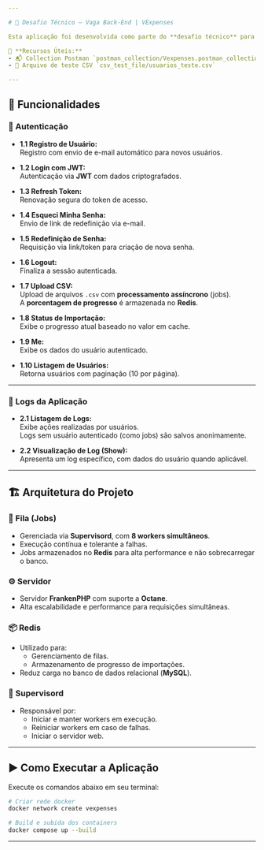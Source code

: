 ```yaml
---

# 🚀 Desafio Técnico — Vaga Back-End | VExpenses

Esta aplicação foi desenvolvida como parte do **desafio técnico** para a vaga de **Desenvolvedor Back-end** na **VExpenses**.

📁 **Recursos Úteis:**
- 📬 Collection Postman `postman_collection/Vexpenses.postman_collection.json`  
- 📄 Arquivo de teste CSV `csv_test_file/usuarios_teste.csv`

---
```


## 📌 Funcionalidades

### 🔐 Autenticação

- **1.1 Registro de Usuário:**  
  Registro com envio de e-mail automático para novos usuários.

- **1.2 Login com JWT:**  
  Autenticação via **JWT** com dados criptografados.

- **1.3 Refresh Token:**  
  Renovação segura do token de acesso.

- **1.4 Esqueci Minha Senha:**  
  Envio de link de redefinição via e-mail.

- **1.5 Redefinição de Senha:**  
  Requisição via link/token para criação de nova senha.

- **1.6 Logout:**  
  Finaliza a sessão autenticada.

- **1.7 Upload CSV:**  
  Upload de arquivos `.csv` com **processamento assíncrono** (jobs).  
  A **porcentagem de progresso** é armazenada no **Redis**.

- **1.8 Status de Importação:**  
  Exibe o progresso atual baseado no valor em cache.

- **1.9 Me:**  
  Exibe os dados do usuário autenticado.

- **1.10 Listagem de Usuários:**  
  Retorna usuários com paginação (10 por página).

---

### 📄 Logs da Aplicação

- **2.1 Listagem de Logs:**  
  Exibe ações realizadas por usuários.  
  Logs sem usuário autenticado (como jobs) são salvos anonimamente.

- **2.2 Visualização de Log (Show):**  
  Apresenta um log específico, com dados do usuário quando aplicável.

---

## 🏗️ Arquitetura do Projeto

### 🧵 Fila (Jobs)

- Gerenciada via **Supervisord**, com **8 workers simultâneos**.
- Execução contínua e tolerante a falhas.
- Jobs armazenados no **Redis** para alta performance e não sobrecarregar o banco.

### ⚙️ Servidor

- Servidor **FrankenPHP** com suporte a **Octane**.
- Alta escalabilidade e performance para requisições simultâneas.

### 📦 Redis

- Utilizado para:
  - Gerenciamento de filas.
  - Armazenamento de progresso de importações.
- Reduz carga no banco de dados relacional (**MySQL**).

### 🔁 Supervisord

- Responsável por:
  - Iniciar e manter workers em execução.
  - Reiniciar workers em caso de falhas.
  - Iniciar o servidor web.

---

## ▶️ Como Executar a Aplicação

Execute os comandos abaixo em seu terminal:

```bash
# Criar rede docker
docker network create vexpenses

# Build e subida dos containers
docker compose up --build
```

---
